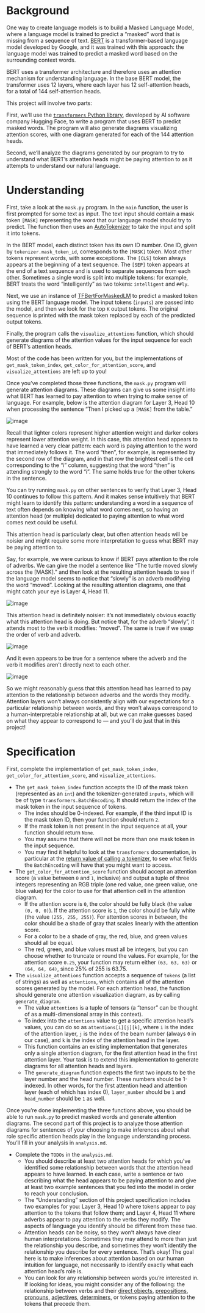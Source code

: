 # Background
One way to create language models is to build a Masked Language Model, where a language model is trained to predict a “masked” word that is missing from a sequence of text. [BERT](https://arxiv.org/abs/1810.04805) is a transformer-based language model developed by Google, and it was trained with this approach: the language model was trained to predict a masked word based on the surrounding context words.

BERT uses a transformer architecture and therefore uses an attention mechanism for understanding language. In the base BERT model, the transformer uses 12 layers, where each layer has 12 self-attention heads, for a total of 144 self-attention heads.

This project will involve two parts:

First, we’ll use the [`transformers` Python library](https://huggingface.co/docs/transformers/index), developed by AI software company Hugging Face, to write a program that uses BERT to predict masked words. The program will also generate diagrams visualizing attention scores, with one diagram generated for each of the 144 attention heads.

Second, we’ll analyze the diagrams generated by our program to try to understand what BERT’s attention heads might be paying attention to as it attempts to understand our natural language.

# Understanding
First, take a look at the `mask.py` program. In the `main` function, the user is first prompted for some text as input. The text input should contain a mask token `[MASK]` representing the word that our language model should try to predict. The function then uses an [AutoTokenizer](https://huggingface.co/docs/transformers/v4.31.0/en/model_doc/auto#transformers.AutoTokenizer) to take the input and split it into tokens.

In the BERT model, each distinct token has its own ID number. One ID, given by `tokenizer.mask_token_id`, corresponds to the `[MASK]` token. Most other tokens represent words, with some exceptions. The `[CLS]` token always appears at the beginning of a text sequence. The `[SEP]` token appears at the end of a text sequence and is used to separate sequences from each other. Sometimes a single word is split into multiple tokens: for example, BERT treats the word “intelligently” as two tokens: `intelligent` and `##ly`.

Next, we use an instance of [TFBertForMaskedLM](https://huggingface.co/docs/transformers/v4.31.0/en/model_doc/bert#transformers.TFBertForMaskedLM) to predict a masked token using the BERT language model. The input tokens (`inputs`) are passed into the model, and then we look for the top `K` output tokens. The original sequence is printed with the mask token replaced by each of the predicted output tokens.

Finally, the program calls the `visualize_attentions` function, which should generate diagrams of the attention values for the input sequence for each of BERT’s attention heads.

Most of the code has been written for you, but the implementations of `get_mask_token_index`, `get_color_for_attention_score`, and `visualize_attentions` are left up to you!

Once you’ve completed those three functions, the `mask.py` program will generate attention diagrams. These diagrams can give us some insight into what BERT has learned to pay attention to when trying to make sense of language. For example, below is the attention diagram for Layer 3, Head 10 when processing the sentence “Then I picked up a `[MASK]` from the table.”

![image](https://github.com/user-attachments/assets/438bac67-6055-4e93-98a8-a003e6231d44)

Recall that lighter colors represent higher attention weight and darker colors represent lower attention weight. In this case, this attention head appears to have learned a very clear pattern: each word is paying attention to the word that immediately follows it. The word “then”, for example, is represented by the second row of the diagram, and in that row the brightest cell is the cell corresponding to the “i” column, suggesting that the word “then” is attending strongly to the word “i”. The same holds true for the other tokens in the sentence.

You can try running `mask.py` on other sentences to verify that Layer 3, Head 10 continues to follow this pattern. And it makes sense intuitively that BERT might learn to identify this pattern: understanding a word in a sequence of text often depends on knowing what word comes next, so having an attention head (or multiple) dedicated to paying attention to what word comes next could be useful.

This attention head is particularly clear, but often attention heads will be noisier and might require some more interpretation to guess what BERT may be paying attention to.

Say, for example, we were curious to know if BERT pays attention to the role of adverbs. We can give the model a sentence like “The turtle moved slowly across the [MASK].” and then look at the resulting attention heads to see if the language model seems to notice that “slowly” is an adverb modifying the word “moved”. Looking at the resulting attention diagrams, one that might catch your eye is Layer 4, Head 11.

![image](https://github.com/user-attachments/assets/f235831b-da44-4fc1-845e-13ff2a7e2ee2)

This attention head is definitely noisier: it’s not immediately obvious exactly what this attention head is doing. But notice that, for the adverb “slowly”, it attends most to the verb it modifies: “moved”. The same is true if we swap the order of verb and adverb.

![image](https://github.com/user-attachments/assets/791b4127-678b-4db4-a3b2-dd8aae6c7932)

And it even appears to be true for a sentence where the adverb and the verb it modifies aren’t directly next to each other.

![image](https://github.com/user-attachments/assets/63318d80-efbb-4505-ab61-cd55d1f17c19)

So we might reasonably guess that this attention head has learned to pay attention to the relationship between adverbs and the words they modify. Attention layers won’t always consistently align with our expectations for a particular relationship between words, and they won’t always correspond to a human-interpretable relationship at all, but we can make guesses based on what they appear to correspond to — and you’ll do just that in this project!

# Specification
First, complete the implementation of `get_mask_token_index`, `get_color_for_attention_score`, and `visualize_attentions`.

* The `get_mask_token_index` function accepts the ID of the mask token (represented as an `int`) and the tokenizer-generated `inputs`, which will be of type `transformers.BatchEncoding`. It should return the index of the mask token in the input sequence of tokens.
  * The index should be 0-indexed. For example, if the third input ID is the mask token ID, then your function should return `2`.
  * If the mask token is not present in the input sequence at all, your function should return `None`.
  * You may assume that there will not be more than one mask token in the input sequence.
  * You may find it helpful to look at the `transformers` documentation, in particular at the [return value of calling a tokenizer](https://huggingface.co/docs/transformers/v4.31.0/en/main_classes/tokenizer#transformers.PreTrainedTokenizer.__call__), to see what fields the `BatchEncoding` will have that you might want to access.
* The `get_color_for_attention_score` function should accept an attention score (a value between `0` and `1`, inclusive) and output a tuple of three integers representing an RGB triple (one red value, one green value, one blue value) for the color to use for that attention cell in the attention diagram.
  * If the attention score is `0`, the color should be fully black (the value `(0, 0, 0)`). If the attention score is `1`, the color should be fully white (the value `(255, 255, 255)`). For attention scores in between, the color should be a shade of gray that scales linearly with the attention score.
  * For a color to be a shade of gray, the red, blue, and green values should all be equal.
  * The red, green, and blue values must all be integers, but you can choose whether to truncate or round the values. For example, for the attention score `0.25`, your function may return either `(63, 63, 63)` or `(64, 64, 64)`, since 25% of 255 is 63.75.
* The `visualize_attentions` function accepts a sequence of `tokens` (a list of strings) as well as `attentions`, which contains all of the attention scores generated by the model. For each attention head, the function should generate one attention visualization diagram, as by calling `generate_diagram`.
  * The value `attentions` is a tuple of tensors (a “tensor” can be thought of as a multi-dimensional array in this context).
  * To index into the `attentions` value to get a specific attention head’s values, you can do so as `attentions[i][j][k]`, where `i` is the index of the attention layer, `j` is the index of the beam number (always `0` in our case), and `k` is the index of the attention head in the layer.
  * This function contains an existing implementation that generates only a single attention diagram, for the first attention head in the first attention layer. Your task is to extend this implementation to generate diagrams for all attention heads and layers.
  * The `generate_diagram` function expects the first two inputs to be the layer number and the head number. These numbers should be 1-indexed. In other words, for the first attention head and attention layer (each of which has index 0), `layer_number` should be `1` and `head_number` should be `1` as well.

Once you’re done implementing the three functions above, you should be able to run `mask.py` to predict masked words and generate attention diagrams. The second part of this project is to analyze those attention diagrams for sentences of your choosing to make inferences about what role specific attention heads play in the language understanding process. You’ll fill in your analysis in `analysis.md`.

* Complete the `TODOs` in the `analysis.md`.
  * You should describe at least two attention heads for which you’ve identified some relationship between words that the attention head appears to have learned. In each case, write a sentence or two describing what the head appears to be paying attention to and give at least two example sentences that you fed into the model in order to reach your conclusion.
  * The “Understanding” section of this project specification includes two examples for you: Layer 3, Head 10 where tokens appear to pay attention to the tokens that follow them; and Layer 4, Head 11 where adverbs appear to pay attention to the verbs they modify. The aspects of language you identify should be different from these two.
  * Attention heads can be noisy, so they won’t always have clear human interpretations. Sometimes they may attend to more than just the relationship you describe, and sometimes they won’t identify the relationship you describe for every sentence. That’s okay! The goal here is to make inferences about attention based on our human intuition for language, not necessarily to identify exactly what each attention head’s role is.
  * You can look for any relationship between words you’re interested in. If looking for ideas, you might consider any of the following: the relationship between verbs and their [direct objects](https://en.wikipedia.org/wiki/Object_(grammar)), [prepositions](https://en.wikipedia.org/wiki/Adposition), [pronouns](https://en.wikipedia.org/wiki/Pronoun), [adjectives](https://en.wikipedia.org/wiki/Adjective), [determiners](https://en.wikipedia.org/wiki/Determiner), or tokens paying attention to the tokens that precede them.
